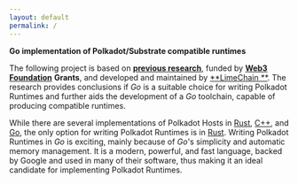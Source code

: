 ```yaml
---
layout: default
permalink: /
---
```


**Go implementation of Polkadot/Substrate compatible runtimes**

The following project is based on [**previous research**](https://github.com/LimeChain/gosemble-research), funded by
[**Web3 Foundation**](https://web3.foundation) **Grants**, and developed and maintained by [**LimeChain
**](https://limechain.tech). The research provides conclusions if _Go_ is a suitable choice for writing Polkadot
Runtimes and further aids the development of a _Go_ toolchain, capable of producing compatible runtimes.

While there are several implementations of Polkadot Hosts in [Rust](https://github.com/paritytech/substrate),
[C++](https://github.com/soramitsu/kagome), and [Go](https://github.com/ChainSafe/gossamer), the only option for writing
Polkadot Runtimes is in [Rust](https://github.com/paritytech/substrate). Writing Polkadot Runtimes in _Go_ is exciting,
mainly because of _Go_'s simplicity and automatic memory management. It is a modern, powerful, and fast language, backed
by Google and used in many of their software, thus making it an ideal candidate for implementing Polkadot Runtimes.

